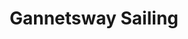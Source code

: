 ---
title: "Gannetsway Sailing"
address: "Horseshoe Cottage, Sherkin Island, Skibbereen, Co. Cork"
tel: "+353 (0)28 20 598"
county: "Cork"
category: "Sailing"
type: "Content"
lat: "51.47804641723633"
lng: "-9.427504539489746"
---